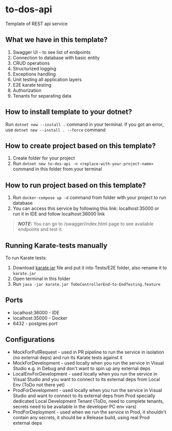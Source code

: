 # to-dos-api
Template of REST api service

## What we have in this template?
1. Swagger UI - to see list of endpoints
2. Connection to database with basic entity
3. CRUD operations
4. Structurized logging
5. Exceptions handling
6. Unit testing all application layers
7. E2E karate testing
8. Authorization
9. Tenants for separating data

## How to install template to your dotnet?
Run `dotnet new --install .` command in your terminal.
If you got an error, use `dotnet new --install . --force` command

## How to create project based on this template?
1. Create folder for your project
2. Run `dotnet new to-dos-api -n <replace-with-your-project-name>` command in this folder from your terminal
## How to run project based on this template?
1. Run `docker-compose up -d` command from folder with your project to run database
2. You can access this service by following this link: localhost:35000 or run it in IDE and follow localhost:36000 link
> **_NOTE:_**  You can go to /swagger/index.html page to see available endpoints and test it.

## Running Karate-tests manually
To run Karate tests:
1. Download [karate.jar](https://github.com/karatelabs/karate/releases/download/v1.4.1/karate-1.4.1.jar) file and put it into Tests/E2E folder, also rename it to `karate.jar`
2. Open terminal in this folder
3. Run `java -jar karate.jar ToDoControllerEnd-to-EndTesting.feature`

## Ports
- localhost:36000 - IDE
- localhost:35000 - Docker
- 6432 - postgres port

## Configurations

- MockForPullRequest - used in PR pipeline to run the service in isolation (no external deps) and run its Karate tests against it
- MockForDevelopment - used locally when you run the service in Visual Studio e.g. in Debug and don't want to spin up any external deps
- LocalEnvForDevelopment - used locally when you run the service in Visual Studio and you want to connect to its external deps from Local Env (ToDo not there yet)
- ProdForDevelopment - used locally when you run the service in Visual Studio and want to connect to its external deps from Prod specially dedicated Local Development Tenant (ToDo, need to complete tenants, secrets need to be available in the developer PC env vars)
- ProdForDeployment - used when we run the service in Prod, it shouldn't contain any secrets, it should be a Release build, using real Prod external deps